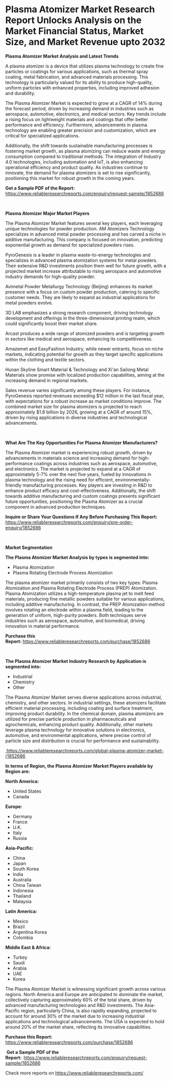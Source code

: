 <p><h1>Plasma Atomizer Market Research Report Unlocks Analysis on the Market Financial Status, Market Size, and Market Revenue upto 2032</h1></p><p><strong>Plasma Atomizer Market Analysis and Latest Trends</strong></p>
<p><p>A plasma atomizer is a device that utilizes plasma technology to create fine particles or coatings for various applications, such as thermal spray coating, metal fabrication, and advanced materials processing. This technology is particularly valued for its ability to produce high-quality, uniform particles with enhanced properties, including improved adhesion and durability.</p><p>The Plasma Atomizer Market is expected to grow at a CAGR of 14% during the forecast period, driven by increasing demand in industries such as aerospace, automotive, electronics, and medical sectors. Key trends include a rising focus on lightweight materials and coatings that offer better performance and efficiency. Furthermore, advancements in plasma technology are enabling greater precision and customization, which are critical for specialized applications.</p><p>Additionally, the shift towards sustainable manufacturing processes is fostering market growth, as plasma atomizing can reduce waste and energy consumption compared to traditional methods. The integration of Industry 4.0 technologies, including automation and IoT, is also enhancing operational efficiency and product quality. As industries continue to innovate, the demand for plasma atomizers is set to rise significantly, positioning this market for robust growth in the coming years.</p></p>
<p><strong>Get a Sample PDF of the Report:&nbsp;</strong> <a href="https://www.reliableresearchreports.com/enquiry/request-sample/1852686?utm_campaign=3364&utm_medium=2&utm_source=Github&utm_content=ia&utm_term=12042025&utm_id=plasma-atomizer">https://www.reliableresearchreports.com/enquiry/request-sample/1852686</a></p>
<p>&nbsp;</p>
<p><strong>Plasma Atomizer Major Market Players</strong></p>
<p><p>The Plasma Atomizer Market features several key players, each leveraging unique technologies for powder production. AM Atomizers Technology specializes in advanced metal powder processing and has carved a niche in additive manufacturing. This company is focused on innovation, predicting exponential growth as demand for specialized powders rises.</p><p>PyroGenesis is a leader in plasma waste-to-energy technologies and specializes in advanced plasma atomization systems for metal powders. Their extensive R&D investments position them well for future growth, with a projected market increase attributable to rising aerospace and automotive industry demands for high-quality powder. </p><p>Avimetal Powder Metallurgy Technology (Beijing) enhances its market presence with a focus on custom powder production, catering to specific customer needs. They are likely to expand as industrial applications for metal powders evolve. </p><p>3D LAB emphasizes a strong research component, driving technology development and offerings in the three-dimensional printing realm, which could significantly boost their market share.</p><p>Arcast produces a wide range of atomized powders and is targeting growth in sectors like medical and aerospace, enhancing its competitiveness.</p><p>Amazemet and EasyFashion Industry, while newer entrants, focus on niche markets, indicating potential for growth as they target specific applications within the clothing and textile sectors.</p><p>Hunan Skyline Smart Material & Technology and Xi'an Sailong Metal Materials show promise with localized production capabilities, aiming at the increasing demand in regional markets.</p><p>Sales revenue varies significantly among these players. For instance, PyroGenesis reported revenues exceeding $12 million in the last fiscal year, with expectations for a robust increase as market conditions improve. The combined market size for plasma atomizers is projected to reach approximately $1.8 billion by 2026, growing at a CAGR of around 15%, driven by rising applications in diverse industries and technological advancements.</p></p>
<p>&nbsp;</p>
<p><strong>What Are The Key Opportunities For Plasma Atomizer Manufacturers?</strong></p>
<p><p>The Plasma Atomizer market is experiencing robust growth, driven by advancements in materials science and increasing demand for high-performance coatings across industries such as aerospace, automotive, and electronics. The market is projected to expand at a CAGR of approximately 5-7% over the next five years, fueled by innovations in plasma technology and the rising need for efficient, environmentally-friendly manufacturing processes. Key players are investing in R&D to enhance product efficacy and cost-effectiveness. Additionally, the shift towards additive manufacturing and custom coatings presents significant future opportunities, positioning the Plasma Atomizer as a crucial component in advanced production techniques.</p></p>
<p><strong>Inquire or Share Your Questions If Any Before Purchasing This Report:</strong> <a href="https://www.reliableresearchreports.com/enquiry/pre-order-enquiry/1852686?utm_campaign=3364&utm_medium=2&utm_source=Github&utm_content=ia&utm_term=12042025&utm_id=plasma-atomizer">https://www.reliableresearchreports.com/enquiry/pre-order-enquiry/1852686</a></p>
<p>&nbsp;</p>
<p><strong>Market Segmentation</strong></p>
<p><strong>The Plasma Atomizer Market Analysis by types is segmented into:</strong></p>
<p><ul><li>Plasma Atomization</li><li>Plasma Rotating Electrode Process Atomization</li></ul></p>
<p><p>The plasma atomizer market primarily consists of two key types: Plasma Atomization and Plasma Rotating Electrode Process (PREP) Atomization. Plasma Atomization utilizes a high-temperature plasma jet to melt feed materials, producing fine metallic powders suitable for various applications, including additive manufacturing. In contrast, the PREP Atomization method involves rotating an electrode within a plasma field, leading to the generation of uniform, high-purity powders. Both techniques serve industries such as aerospace, automotive, and biomedical, driving innovation in material performance.</p></p>
<p><strong>Purchase this Report:&nbsp;</strong><a href="https://www.reliableresearchreports.com/purchase/1852686?utm_campaign=3364&utm_medium=2&utm_source=Github&utm_content=ia&utm_term=12042025&utm_id=plasma-atomizer">https://www.reliableresearchreports.com/purchase/1852686</a></p>
<p>&nbsp;</p>
<p><strong>The Plasma Atomizer Market Industry Research by Application is segmented into:</strong></p>
<p><ul><li>Industrial</li><li>Chemistry</li><li>Other</li></ul></p>
<p><p>The Plasma Atomizer Market serves diverse applications across industrial, chemistry, and other sectors. In industrial settings, these atomizers facilitate efficient material processing, including coating and surface treatment, improving product durability. In the chemical domain, plasma atomizers are utilized for precise particle production in pharmaceuticals and agrochemicals, enhancing product quality. Additionally, other markets leverage plasma technology for innovative solutions in electronics, automotive, and environmental applications, where precise control of particle size and distribution is crucial for performance and sustainability.</p></p>
<p><a href="https://www.reliableresearchreports.com/global-plasma-atomizer-market-r1852686?utm_campaign=3364&utm_medium=2&utm_source=Github&utm_content=ia&utm_term=12042025&utm_id=plasma-atomizer">&nbsp;https://www.reliableresearchreports.com/global-plasma-atomizer-market-r1852686</a></p>
<p><strong>In terms of Region, the Plasma Atomizer Market Players available by Region are:</strong></p>
<p>
    <p> <strong> North America: </strong>
        <ul>
            <li>United States</li>
            <li>Canada</li>
        </ul>
        </p> 
    <p> <strong> Europe: </strong>
        <ul>
            <li>Germany</li>
            <li>France</li>
            <li>U.K.</li>
            <li>Italy</li>
            <li>Russia</li>
        </ul>
        </p> 
    <p> <strong> Asia-Pacific: </strong>
        <ul>
            <li>China</li>
            <li>Japan</li>
            <li>South Korea</li>
            <li>India</li>
            <li>Australia</li>
            <li>China Taiwan</li>
            <li>Indonesia</li>
            <li>Thailand</li>
            <li>Malaysia</li>
        </ul>
        </p> 
    <p> <strong> Latin America: </strong>
        <ul>
            <li>Mexico</li>
            <li>Brazil</li>
            <li>Argentina Korea</li>
            <li>Colombia</li>
        </ul>
        </p> 
    <p> <strong> Middle East & Africa: </strong>
        <ul>
            <li>Turkey</li>
            <li>Saudi</li>
            <li>Arabia</li>
            <li>UAE</li>
            <li>Korea</li>
        </ul>
    </p>
    </p>
<p><p>The Plasma Atomizer Market is witnessing significant growth across various regions. North America and Europe are anticipated to dominate the market, collectively capturing approximately 60% of the total share, driven by advanced manufacturing technologies and R&D investments. The Asia-Pacific region, particularly China, is also rapidly expanding, projected to account for around 30% of the market due to increasing industrial applications and technological advancements. The USA is expected to hold around 20% of the market share, reflecting its innovative capabilities.</p></p>
<p><strong>Purchase this Report: </strong><a href="https://www.reliableresearchreports.com/purchase/1852686?utm_campaign=3364&utm_medium=2&utm_source=Github&utm_content=ia&utm_term=12042025&utm_id=plasma-atomizer">https://www.reliableresearchreports.com/purchase/1852686</a></p>
<p>&nbsp;<strong>Get a Sample PDF of the Report:&nbsp;&nbsp;</strong><a href="https://www.reliableresearchreports.com/enquiry/request-sample/1852686?utm_campaign=3364&utm_medium=2&utm_source=Github&utm_content=ia&utm_term=12042025&utm_id=plasma-atomizer">https://www.reliableresearchreports.com/enquiry/request-sample/1852686</a></p>
<p><strong></strong></p>
<p>Check more reports on <a href="https://www.reliableresearchreports.com/?utm_campaign=3364&utm_medium=2&utm_source=Github&utm_content=ia&utm_term=12042025&utm_id=plasma-atomizer">https://www.reliableresearchreports.com/</a></p>